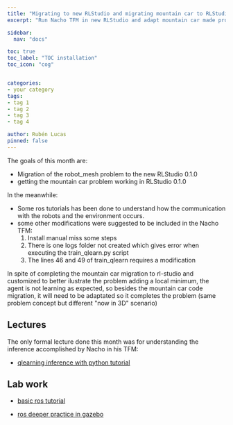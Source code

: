 ```yaml
---
title: "Migrating to new RLStudio and migrating mountain car to RLStudio 0.1.0 (Month 12)"
excerpt: "Run Nacho TFM in new RLStudio and adapt mountain car made problem to work on it"

sidebar:
  nav: "docs"

toc: true
toc_label: "TOC installation"
toc_icon: "cog"


categories:
- your category
tags:
- tag 1
- tag 2
- tag 3
- tag 4

author: Rubén Lucas
pinned: false
---
```


The goals of this month are:
- Migration of the robot_mesh problem to the new RLStudio 0.1.0
- getting the mountain car problem working in RLStudio 0.1.0

In the meanwhile:
- Some ros tutorials has been done to understand how the communication with
the robots and the environment occurs.
- some other modifications were suggested to be included in the Nacho
TFM:
  1. Install manual miss some steps
  2. There is one logs folder not created which gives error when executing the train_qlearn.py script
  3. The lines 46 and 49 of train_qlearn requires a modification

In spite of completing the mountain car migration to rl-studio and customized to better ilustrate the problem adding a local minimum, the agent is not learning as expected, so besides the mountain car code migration, it will need to be adaptated so it completes the problem (same problem concept but different "now in 3D" scenario)


## Lectures

The only formal lecture done this month was for understanding the inference accomplished by Nacho in his TFM:

-  [qlearning inference with python tutorial](https://www.pythonprogramming.net/q-learning-analysis-reinforcement-learning-python-tutorial)


## Lab work

-  [basic ros tutorial](http://wiki.ros.org/turtlesim/Tutorials)

-  [ros deeper practice in gazebo](https://gazebosim.org/tutorials/?tut=ros_comm)
